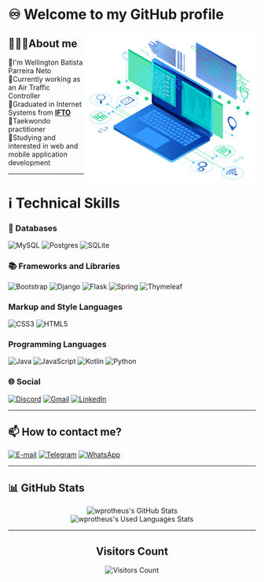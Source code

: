 # ♾️ **Welcome to my GitHub profile**
<p>
  <img src="./assets/1b.png" alt="reference to the development environment" width="350px" align="right"/>
</p>

## 👨🏻‍💼About me
🔹I'm Wellington Batista Parreira Neto  
🔹Currently working as an Air Traffic Controller  
🔹Graduated in Internet Systems from [**IFTO**](https://www.ifto.edu.br/)  
🔹Taekwondo practitioner  
🔹Studying and interested in web and mobile application development

---

# ℹ️ Technical Skills
### 💾 Databases
![MySQL](https://img.shields.io/badge/mysql-4479A1.svg?style=for-the-badge&logo=mysql&logoColor=white)
![Postgres](https://img.shields.io/badge/postgres-%23316192.svg?style=for-the-badge&logo=postgresql&logoColor=white)
![SQLite](https://img.shields.io/badge/sqlite-%2307405e.svg?style=for-the-badge&logo=sqlite&logoColor=white)

### 📚 Frameworks and Libraries
![Bootstrap](https://img.shields.io/badge/-boostrap-0D1117?style=for-the-badge&logo=bootstrap&labelColor=0D1117)
![Django](https://img.shields.io/badge/django-%23092E20.svg?style=for-the-badge&logo=django&logoColor=white)
![Flask](https://img.shields.io/badge/flask-%23000.svg?style=for-the-badge&logo=flask&logoColor=white)
![Spring](https://img.shields.io/badge/spring-%236DB33F.svg?style=for-the-badge&logo=spring&logoColor=white)
![Thymeleaf](https://img.shields.io/badge/Thymeleaf-%23005C0F.svg?style=for-the-badge&logo=Thymeleaf&logoColor=white)

### Markup and Style Languages
![CSS3](https://img.shields.io/badge/css3-%231572B6.svg?style=for-the-badge&logo=css3&logoColor=white)
![HTML5](https://img.shields.io/badge/html5-%23E34F26.svg?style=for-the-badge&logo=html5&logoColor=white)

### Programming Languages
![Java](https://img.shields.io/badge/java-%23ED8B00.svg?style=for-the-badge&logo=openjdk&logoColor=white)
![JavaScript](https://img.shields.io/badge/JavaScript-F7DF1E?style=for-the-badge&logo=javascript&logoColor=black)
![Kotlin](https://img.shields.io/badge/Kotlin-0095D5?&style=for-the-badge&logo=kotlin&logoColor=white)
![Python](https://img.shields.io/badge/python-3670A0?style=for-the-badge&logo=python&logoColor=ffdd54)

### 🌐 Social
[![Discord](https://img.shields.io/badge/Discord-7289DA?style=for-the-badge&logo=discord&logoColor=white)](https://discord.com/channels/wprotheus/)
[![Gmail](https://img.shields.io/badge/Gmail-D14836?style=for-the-badge&logo=gmail&logoColor=white)](mailto:wprotheus@gmail.com)
[![LinkedIn](https://img.shields.io/badge/LinkedIn-0077B5?style=for-the-badge&logo=linkedin&logoColor=white)](https://www.linkedin.com/in/wellington-batista-parreira-neto-bb999458)

---

## 📫 How to contact me?
[![E-mail](https://img.shields.io/badge/-Email-000?style=for-the-badge&logo=microsoft-outlook&logoColor=007BFF)](mailto:wellneto@hotmail.com)
[![Telegram](https://img.shields.io/badge/Telegram-000?style=for-the-badge&logo=telegram&logoColor=2CA5E0)](https://t.me/wprotheus)
[![WhatsApp](https://img.shields.io/badge/WhatsApp-25D366?style=for-the-badge&logo=whatsapp&logoColor=white)](https://wa.me/+5563984880944)

---
## 📊 GitHub Stats
<p align="center">
  <img src="https://github-readme-stats.vercel.app/api?username=wprotheus&show_icons=true&theme=gotham" alt="wprotheus's GitHub Stats" /><br>
  <img src="https://github-readme-stats.vercel.app/api/top-langs/?username=wprotheus&hide_progress=true&layout=compact&theme=gotham" alt="wprotheus's Used Languages Stats" />
</p>

---  
<div align="center">
    <h2><b>Visitors Count</b></h2>
    <p>
        <img src="https://profile-counter.glitch.me/{wprotheus}/count.svg" alt="Visitors Count" />
    </p> 
</div>
